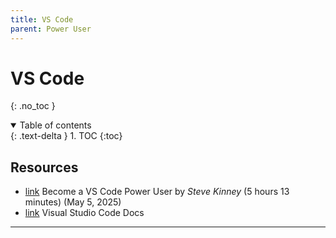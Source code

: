 ```yaml
---
title: VS Code
parent: Power User
---
```


<!-- prettier-ignore-start -->
# VS Code
{: .no_toc }

<details open markdown="block">
  <summary>
    Table of contents
  </summary>
  {: .text-delta }
1. TOC
{:toc}
</details>

<!-- prettier-ignore-end -->

## Resources

-   [link](https://frontendmasters.com/courses/vs-code-v2/) Become a VS Code Power User by _Steve Kinney_ (5 hours 13 minutes) (May 5, 2025)
-   [link](https://code.visualstudio.com/docs) Visual Studio Code Docs

---
